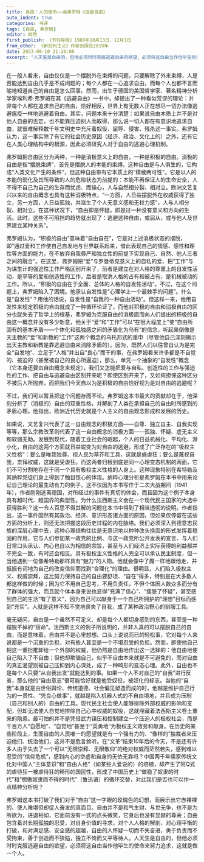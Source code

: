 ```yaml
---
title: 自由：人的使命——读弗罗姆《逃避自由》
auto_indent: true
categories: 书评
tags: [自由, 弗罗姆]
editor: 皎然
first_publish: 《书刊导报》1988年10月13日、12月1日
from_other: 《新批判主义》作家出版社2019年
date: 2023-08-10 21:20:08
excerpt: "人天生是自由的，但他必须时时克服逃避自由的欲望，必须将这自由当作他毕生的使命来努力追求，这就是做一个人。"
---
```

在一般人看来，自由仅仅是一个摆脱外在束缚的问题，只要解除了外来束缚，人是否能达到自由几乎是不成问题的；每个人都在一心追求自由，而每个人也都不言而喻地知道自己的自由是怎么回事。然而，出生于德国的美国哲学家、著名精神分析学家埃利希·弗罗姆在其《逃避自由》一书中，却提出了一种看似荒谬的理论：并非每个人都在追求自己的自由，恰好相反，世界上有无数人正在想尽一切办法像逃避瘟疫一样地逃避着自由。其实，问题本来十分清楚：如果说自由本质上并不是对他人自由的否定，也不能靠压迫别人而取得，那么说一切人都在有意识地追求自由，就很难解释数千年文明史中充斥着奴役、屈辱、侵害、残杀这一事实。弗罗姆认为，这一事实除了有它的社会历史原因（经济、政治、文化上的）之外，还有它在人类心理结构中的根源，因此必须研究人对于自由的逃避心理机制。

弗罗姆把自由区分为两种，一种是消极意义上的自由，一种是积极的自由。消极的自由是指“摆脱束缚”，首先是摆脱人的本能的束缚。这种自由是与人俱生的，它构成“人类文化产生的条件”，但这种自由带有它本质上的“模棱两可性”。它是以人的本能的弱化及其所导致的人的危险状态为前提的：本能不再保证人的生命安全，人不得不自己为自己的生存而忧虑、而操心，人与自然相分裂、相对立。欧洲文艺复兴以来的自由概念也具有这种消极特点，“一方面，人日益摆脱外在权威获得了独立，另一方面，人日益孤独，并滋生了个人无意义感和无权力感”，人与人相分裂、相对立。在这种状况下，“自由即是怀疑，即是过一种没有意义和方向的生活。此时，这些不可阻挡的趋势就出现了：逃避这种自由，或屈从，或与他人及世界建立某种关系”。

弗罗姆认为，“积极的自由”意味着“自由自在”，它是对上述消极状态的摆脱，即“通过爱和工作使自己自发地与世界联系起来，借此表现自己的情感、感性和理性等方面的能力，在不放弃自我尊严和独立性的前提下实现自己、自然、他人三者之间的融合”。在这里，弗罗姆把“爱”与罗曼蒂克意义上的自私的爱、把“工作”与为谋生计的强迫性工作严格区别开来了，前者是建立在对人格的尊重上的自发性活动，是平等的爱和创造性的工作，后者是取消人格的占有和被占有，是机械被动的工作。所以，“积极的自由在于全面、总体的人格的自发性活动”。不过，在这个问题上，弗罗姆陷入了困境。他承认自发性是“心理学上一个最棘手的问题”。什么是“自发性”？用他的话说，自发性是“自我的一种自由活动”。但这样一来，他用自发性来规定积极的自由就成了一种循环论证了，而他对积极的自由和消极自由的区分也就失去了哲学上的根基，弗罗姆为克服自由的消极面而向人们提出的积极的自由这一概念并没有多少新意，他关于“爱”和“工作”可以“在很大程度上”使“自由所固有的基本矛盾——个体化和孤独感之间的矛盾化为乌有”的信念，听起来倒像是天主教的“爱”和新教的“工作”这两个概念的乌托邦式的重申（尽管他自己深刻揭示出天主教和新教是靠逃避自由来消除矛盾的）。因为，既然人们以往曾自认为是完全“自发地”、立足于“人格”并出自“良心”而干的事，在弗罗姆看来许多都是不自觉的、被迫的（甚至被自己的良心所逼迫），那么，单凭一个抽象的“自发性”概念（它本身还要由自由概念来规定），我们又怎能把爱与自私、创造性的工作与强迫性的工作、把自由与逃避自由区别开来呢？即使区别开来了，又如何担保这种区分不被后人所抛弃，而把我们今天自以为是积极的自由恰好视为是对自由的逃避呢？

不过，我们可以暂且把这个问题存而不论。弗罗姆这本书最大的贡献却在于，他深刻分析了（消极的）自由的双重性格，并解剖了人类在承担自己的自由时所感到的矛盾心理。他指出，欧洲近代历史就是个人主义的自由观念形成和发展的历史。

如果说，文艺复兴代表了这一自由观念的积极方面——自尊、独立自主、自我实现等等，那么宗教改革则代表了这一自由概念的消极方面——孤独、怀疑、虚无主义和软弱无助。发展到现代，随着工业社会的崛起，个人的日益机械化、平均化、渺小化，自由的这两个方面就日益蜕变为对自由的逃避，形成了广泛存在的“极权主义性格”：要么是唯我独尊、视人民为草芥和工具，这就是施虐狂；要么是蔑视自我，祟拜权威，这就是受虐狂。而这两者归根到底是同一心理变态机制的两面，它们不可分割地存在于同一个具有极权主义性格的人身上。这种现象特别在希特勒及其纳粹党徒们身上得到了触目惊心的体现。纳粹心理分析是弗罗姆在本书中用来论证自己理论的最生动有力的例子，这不仅因为本书写作于二次大战期间（1941年），作者刚刚逃离德国，对所经过的事件有真切的体会，而且因为这个例子本身具有超时代、超国界的典型性。为什么法西斯主义会在一个现代民主国家的大选中获得胜利？这一令人百思不得其解的问题在本书中得到了相当透彻的说明。作者指出，这一事件固然有其政治、经济、意识形态诸方面的原因，但如果仅停留在这些方面的分析上，则还无法把握这段历史过程的内在脉络。我们必须深入到德意志民族的深层心理中去，这种心理结构往往是无意识地以种种改头换面的形式发挥着稳固的作用，它与人们参加某一政党的比例、与这一政党所公开发表的宣言、与人们日常口头承认、内心也自以为相信的宗旨，甚至与人们经济上实际获得的利益都并不完全一致，有时还会相反。具有极权主义性格的人完全可以承认民主制度，但一当他遇到一位像希特勒那样具有“魅力”的人物。他就会像中了魔一样地跟他走，并振振有词地为自己的改变信仰而找到“合理化”的理由。很明显，人们陷入极权主义、权威崇拜，这比努力保持自己的自由要舒坦、“自在”得多，特别是在大多数人都这样做的时候；因为它不用自己思考，不用负责任，不但个体因人数众多而分有了群体的强大，而且就个体本身来说也显得“充满了信心”、“摆脱了怀疑”，甚至感到自己的生活“有了意义”，因为自己可以献身于一个自己所拥护的“理想”目标而感到“充实”。人就是这样不知不觉地丧失了自我，成了某种政治野心的驯服工具。

毫无疑问，自由是一个虽然不可定义、却是每个人都切身感到的东西，甚至是一种摆脱不掉的“宿命”。法西斯主义的例子所说明的，并非人真的可以摆脱自己的自由，而是意味着，自由并不是心里想想、口头上说说而已的轻松事，它对每个人来说都是一个沉重的负担，对有些人甚至是一个不堪忍受的负担。然而，即使他自己把这一重担推卸给一个外部的权威，他仍然是自由地作出这一选择的：他自由地使自己陷入了不自由；但他却欺骗自己，似乎不自由本来就是不可避免的，而对自由的真正渴望则被自己压抑到内心深处，成了一种畸形的变态心理。此外，自由也不是每个人只要“从自我出发”就能达到的事。如果一个人不对自己的“自我”进行反省，那么他的“自由意志”很可能恰好就是他受奴役，被奴化的标志。当他的“自我”本身就是由世俗舆论、传统道德、社会偏见塑造而成的时，他越是维护自己行为的一贯性、“凭良心做事”，就越是陷入机器人式的不自由境地，并且成为压制（自己和别人的）自由的工具。现代民主社会使人能够排除外部权威的影响和支配，但却无法使人自觉地排除自己心中权威的奴役，这就埋藏着法西斯主义卷土重来的隐患。最可怕的并不是凭借武力镇压和控制建立一个压迫人的极权社会，而是千百万人“自愿地”、“自觉地”甚至于“英勇地”为极权主义效劳和献身。在历史的某些阶段上，生而自由的人民唯一的愿望就是有一个强有力的、“像样的”独裁者来压迫他们、统治他们，这并不是危言耸听。在“文革”结束10年后的今天，不是还有许多人由于失去了一个可以“无限崇拜、无限敬仰”的绝对权威而茫然若失，感到难以忍受的“信仰危机”，感到内心的空虚和自身的无依无靠吗？中国两千年儒家传统文化对中国人“主体意识”和“自由人格”（如某些人爱说的）的培植，却产生了阿Q式的虐待狂一被虐待狂的畸形的国民性，形成了中国历史上“做稳了奴隶的时代”和“想做奴隶而不得的时代”（鲁迅语）的循环交替，对此我们是否也可以作一点精神分析呢？

弗罗姆这本书打破了我们对于“自由”这一字眼的玫瑰色的幻想，而展示出它赤裸裸的、使人难堪但却促人奋发的真面目。自由并不是和气生财、与世无争，也不是为所欲为，进退裕如，它面前没有一式的点头微笑，它身后也没有显赫的尊荣；自由包含着对长期孤独的忍受，对自身价值的寻求，对个人人格的解剖，对心理平衡的打破，和对满足感、安全感的超越，自由的人怀疑一切而不失奋进，勇于负责而不受拘束，善于创造而不狭隘，独立不倚而又平等待人。人天生是自由的，但他必须时时克服逃避自由的欲望，必须将这自由当作他毕生的使命来努力追求，这就是做一个人。
